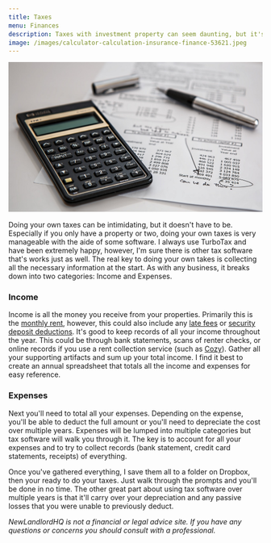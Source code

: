 ```yaml
---
title: Taxes
menu: Finances
description: Taxes with investment property can seem daunting, but it's not necessary to spend hundreds of dollars for something you can easily do yourself with the help of some tax software.
image: /images/calculator-calculation-insurance-finance-53621.jpeg
---
```


![Calculator](/images/calculator-calculation-insurance-finance-53621.jpeg)

Doing your own taxes can be intimidating, but it doesn't have to be. Especially if you only have a property or two, doing your own taxes is very manageable with the aide of some software. I always use TurboTax and have been extremely happy, however, I'm sure there is other tax software that's works just as well. The real key to doing your own takes is collecting all the necessary information at the start. As with any business, it breaks down into two categories: Income and Expenses.

### Income
Income is all the money you receive from your properties. Primarily this is the [monthly rent](/finances/rent), however, this could also include any [late fees](/finances/late-fees) or [security deposit deductions](/finances/security-deposits). It's good to keep records of all your income throughout the year. This could be through bank statements, scans of renter checks, or online records if you use a rent collection service (such as [Cozy](http://www.cozy.co)). Gather all your supporting artifacts and sum up your total income. I find it best to create an annual spreadsheet that totals all the income and expenses for easy reference.

### Expenses
Next you'll need to total all your expenses. Depending on the expense, you'll be able to deduct the full amount or you'll need to depreciate the cost over multiple years. Expenses will be lumped into multiple categories but tax software will walk you through it. The key is to account for all your expenses and to try to collect records (bank statement, credit card statements, receipts) of everything.

Once you've gathered everything, I save them all to a folder on Dropbox, then your ready to do your taxes. Just walk through the prompts and you'll be done in no time. The other great part about using tax software over multiple years is that it'll carry over your depreciation and any passive losses that you were unable to previously deduct.

*NewLandlordHQ is not a financial or legal advice site. If you have any questions or concerns you should consult with a professional.*
